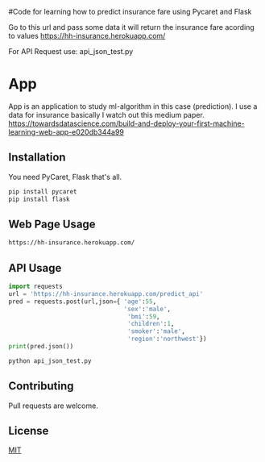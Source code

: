 #Code for learning how to predict insurance fare using Pycaret and Flask

Go to this url and pass some data it will return the insurance fare acording to values
https://hh-insurance.herokuapp.com/

For API Request use:
api_json_test.py


# App 

App is an application to study ml-algorithm in this case (prediction). I use a data for insurance basically I watch out this medium paper. 
https://towardsdatascience.com/build-and-deploy-your-first-machine-learning-web-app-e020db344a99 

## Installation

You need PyCaret, Flask that's all.

```bash
pip install pycaret
pip install flask
```

## Web Page Usage
```html
https://hh-insurance.herokuapp.com/
```

## API Usage

```python
import requests
url = 'https://hh-insurance.herokuapp.com/predict_api'
pred = requests.post(url,json={ 'age':55,
                                'sex':'male',
                                 'bmi':59,
                                 'children':1,
                                 'smoker':'male',
                                 'region':'northwest'})
print(pred.json())
```

```python
python api_json_test.py
```

## Contributing
Pull requests are welcome.

## License
[MIT](https://choosealicense.com/licenses/mit/)